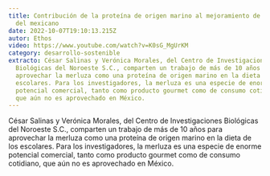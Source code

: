 ```yaml
---
title: Contribución de la proteína de origen marino al mejoramiento de la dieta
  del mexicano
date: 2022-10-07T19:10:13.215Z
autor: Ethos
video: https://www.youtube.com/watch?v=K0sG_MgUrKM
category: desarrollo-sostenible
extracto: César Salinas y Verónica Morales, del Centro de Investigaciones
  Biológicas del Noroeste S.C., comparten un trabajo de más de 10 años para
  aprovechar la merluza como una proteína de origen marino en la dieta de los
  escolares. Para los investigadores, la merluza es una especie de enorme
  potencial comercial, tanto como producto gourmet como de consumo cotidiano,
  que aún no es aprovechado en México.
---
```

<!--StartFragment-->

César Salinas y Verónica Morales, del Centro de Investigaciones Biológicas del Noroeste S.C., comparten un trabajo de más de 10 años para aprovechar la merluza como una proteína de origen marino en la dieta de los escolares. Para los investigadores, la merluza es una especie de enorme potencial comercial, tanto como producto gourmet como de consumo cotidiano, que aún no es aprovechado en México.

<!--EndFragment-->